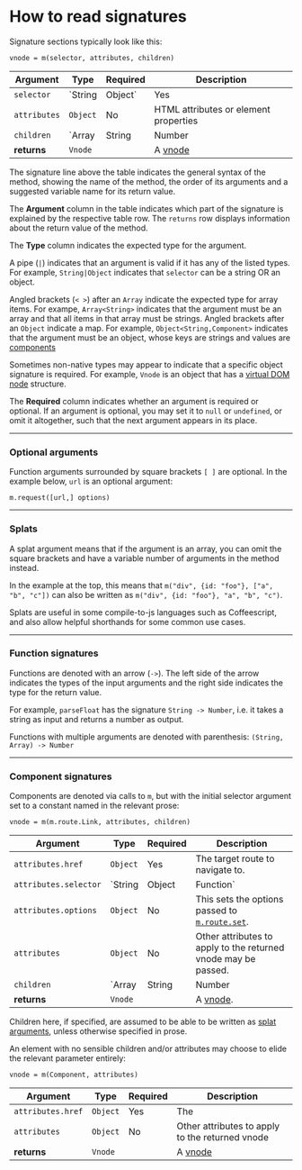 # How to read signatures

Signature sections typically look like this:

`vnode = m(selector, attributes, children)`

Argument     | Type                                 | Required | Description
------------ | ------------------------------------ | -------- | ---
`selector`   | `String|Object`                      | Yes      | A CSS selector or a component
`attributes` | `Object`                             | No       | HTML attributes or element properties
`children`   | `Array<Vnode>|String|Number|Boolean` | No       | Child [vnodes](vnodes.md). Can be written as [splat arguments](signatures.md#splats)
**returns**  | `Vnode`                              |          | A [vnode](vnodes.md)

The signature line above the table indicates the general syntax of the method, showing the name of the method, the order of its arguments and a suggested variable name for its return value.

The **Argument** column in the table indicates which part of the signature is explained by the respective table row. The `returns` row displays information about the return value of the method.

The **Type** column indicates the expected type for the argument.

A pipe (`|`) indicates that an argument is valid if it has any of the listed types. For example, `String|Object` indicates that `selector` can be a string OR an object.

Angled brackets (`< >`) after an `Array` indicate the expected type for array items. For exampe, `Array<String>` indicates that the argument must be an array and that all items in that array must be strings. Angled brackets after an `Object` indicate a map. For example, `Object<String,Component>` indicates that the argument must be an object, whose keys are strings and values are [components](components.md)

Sometimes non-native types may appear to indicate that a specific object signature is required. For example, `Vnode` is an object that has a [virtual DOM node](vnodes.md) structure.

The **Required** column indicates whether an argument is required or optional. If an argument is optional, you may set it to `null` or `undefined`, or omit it altogether, such that the next argument appears in its place.

---

### Optional arguments

Function arguments surrounded by square brackets `[ ]` are optional. In the example below, `url` is an optional argument:

`m.request([url,] options)`

---

### Splats

A splat argument means that if the argument is an array, you can omit the square brackets and have a variable number of arguments in the method instead.

In the example at the top, this means that `m("div", {id: "foo"}, ["a", "b", "c"])` can also be written as `m("div", {id: "foo"}, "a", "b", "c")`.

Splats are useful in some compile-to-js languages such as Coffeescript, and also allow helpful shorthands for some common use cases.

---

### Function signatures

Functions are denoted with an arrow (`->`). The left side of the arrow indicates the types of the input arguments and the right side indicates the type for the return value.

For example, `parseFloat` has the signature `String -> Number`, i.e. it takes a string as input and returns a number as output.

Functions with multiple arguments are denoted with parenthesis: `(String, Array) -> Number`

---

### Component signatures

Components are denoted via calls to `m`, but with the initial selector argument set to a constant named in the relevant prose:

`vnode = m(m.route.Link, attributes, children)`

Argument              | Type                                 | Required | Description
--------------------- | ------------------------------------ | -------- | ---
`attributes.href`     | `Object`                             | Yes      | The target route to navigate to.
`attributes.selector` | `String|Object|Function`             | No      | This sets the tag name to use. Must be a valid selector for [`m`](hyperscript.md) if given, defaults to `"a"`.
`attributes.options`  | `Object`                             | No      | This sets the options passed to [`m.route.set`](#mrouteset).
`attributes`          | `Object`                             | No       | Other attributes to apply to the returned vnode may be passed.
`children`            | `Array<Vnode>|String|Number|Boolean` | No       | Child [vnodes](vnodes.md) for this link.
**returns**           | `Vnode`                              |          | A [vnode](vnodes.md).

Children here, if specified, are assumed to be able to be written as [splat arguments](#splats), unless otherwise specified in prose.

An element with no sensible children and/or attributes may choose to elide the relevant parameter entirely:

`vnode = m(Component, attributes)`

Argument          | Type     | Required | Description
----------------- | -------- | -------- | ---
`attributes.href` | `Object` | Yes      | The
`attributes`      | `Object` | No       | Other attributes to apply to the returned vnode
**returns**       | `Vnode`  |          | A [vnode](vnodes.md)
